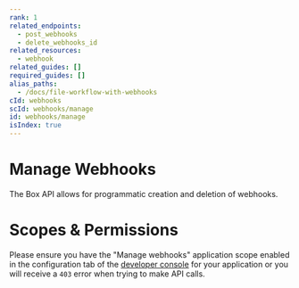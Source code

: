 ```yaml
---
rank: 1
related_endpoints:
  - post_webhooks
  - delete_webhooks_id
related_resources:
  - webhook
related_guides: []
required_guides: []
alias_paths:
  - /docs/file-workflow-with-webhooks
cId: webhooks
scId: webhooks/manage
id: webhooks/manage
isIndex: true
---
```

# Manage Webhooks

The Box API allows for programmatic creation and deletion of webhooks.

<Message type="warning">

# Scopes & Permissions

Please ensure you have the "Manage webhooks" application scope enabled in the
configuration tab of the [developer console][console] for your application or
you will receive a `403` error when trying to make API calls.

</Message>

[console]: https://app.box.com/developers/console
